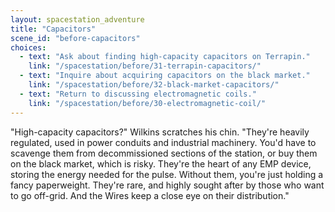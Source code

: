 ```yaml
---
layout: spacestation_adventure
title: "Capacitors"
scene_id: "before-capacitors"
choices:
  - text: "Ask about finding high-capacity capacitors on Terrapin."
    link: "/spacestation/before/31-terrapin-capacitors/"
  - text: "Inquire about acquiring capacitors on the black market."
    link: "/spacestation/before/32-black-market-capacitors/"
  - text: "Return to discussing electromagnetic coils."
    link: "/spacestation/before/30-electromagnetic-coil/"
---
```


"High-capacity capacitors?" Wilkins scratches his chin. "They're heavily regulated, used in power conduits and industrial machinery. You'd have to scavenge them from decommissioned sections of the station, or buy them on the black market, which is risky. They're the heart of any EMP device, storing the energy needed for the pulse. Without them, you're just holding a fancy paperweight. They're rare, and highly sought after by those who want to go off-grid. And the Wires keep a close eye on their distribution."
